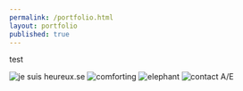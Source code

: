 ```yaml
---
permalink: /portfolio.html
layout: portfolio
published: true
---
```


test
<p>
<img class="masonry-brick" alt="je suis heureux.se" src="{{site.baseurl}}/portfolio/Je t'aime - 1 - Je suis heureux.se mini.jpeg">

<img class="masonry-brick" alt="comforting" src="{{site.baseurl}}/portfolio/CP2S Illus 7B - Après les violences mini.jpeg">

<img class="masonry-brick" alt="elephant" src="{{site.baseurl}}/portfolio/elephant mini.jpeg">
  
<img class="masonry-brick" alt="contact A/E" src="{{site.baseurl}}/portfolio/CP2S Illus 3A - Contact A:E mini.jpeg"> 
  
</p>